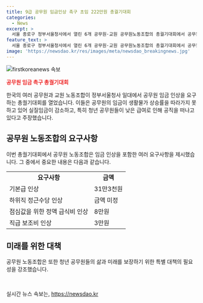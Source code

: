 ```yaml
---
title: 9급 공무원 임금인상 촉구 초임 222만원 총궐기대회
categories:
  - News
excerpt: >
  서울 종로구 정부서울청사에서 열린 6개 공무원·교원 공무원노동조합의 총궐기대회에서 공무원들이 낮은 임금으로 실질임금이 삭감되어 생존권을 위협받고 있다고 주장했다. 이들은 임금 대폭 인상 등 특별 대책을 요구했으며, 올해 9급 1호봉이 매달 222만2000원으로 집계됐다고 전했다. 
feature_text: >
  서울 종로구 정부서울청사에서 열린 6개 공무원·교원 공무원노동조합의 총궐기대회에서 공무원들이 낮은 임금으로 실질임금이 삭감되어 생존권을 위협받고 있다고 주장했다. 이들은 임금 대폭 인상 등 특별 대책을 요구했으며, 올해 9급 1호봉이 매달 222만2000원으로 집계됐다고 전했다. 
image: 'https://newsdao.kr/res/images/meta/newsdao_breakingnews.jpg'
---
```


<p><img src="https://newsdao.kr/res/images/meta/newsdao_breakingnews.jpg" alt="firstkoreanews 속보" /></p>

<p><b><span style="color: #ee2323;">공무원 임금 촉구 총궐기대회</span></b></p>

<p>한국의 여러 공무원과 교원 노동조합이 정부서울청사 일대에서 공무원 임금 인상을 요구하는 총궐기대회를 열었습니다. 이들은 공무원의 임금이 생활물가 상승률을 따라가지 못하고 있어 실질임금이 감소하고, 특히 청년 공무원들이 낮은 급여로 인해 공직을 떠나고 있다고 주장했습니다.</p>

<h2 data-ke-size="size26">공무원 노동조합의 요구사항</h2>

<p>이번 총궐기대회에서 공무원 노동조합은 임금 인상을 포함한 여러 요구사항을 제시했습니다. 그 중에서 중요한 내용은 다음과 같습니다.</p>

<table>
    <tr>
        <td style="text-align: center; height: 17px;"><b>요구사항</b></td>
        <td style="text-align: center; height: 17px;"><b>금액</b></td>
    </tr>
    <tr>
        <td>기본급 인상</td>
        <td>31만3천원</td>
    </tr>
    <tr>
        <td>하위직 정근수당 인상</td>
        <td>금액 미정</td>
    </tr>
    <tr>
        <td>점심값을 위한 정액 급식비 인상</td>
        <td>8만원</td>
    </tr>
    <tr>
        <td>직급 보조비 인상</td>
        <td>3만원</td>
    </tr>
</table>

<h2 data-ke-size="size26">미래를 위한 대책</h2>

<p>공무원 노동조합은 또한 청년 공무원들의 삶과 미래를 보장하기 위한 특별 대책의 필요성을 강조했습니다.</p>

<p data-ke-size="size16">&nbsp;</p>
실시간 뉴스 속보는, <a href="https://newsdao.kr" rel="dofollow">https://newsdao.kr</a>


